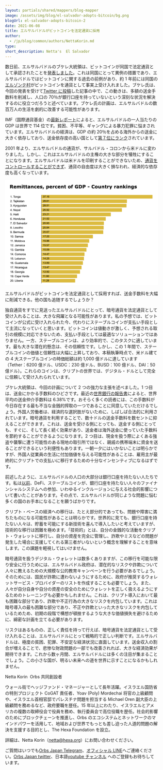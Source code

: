 ```yaml
---
layout: partials/shared/mappers/blog-mapper
image: /assets/img/blog/el-salvador-adopts-bitcoin/bg.png
blogUrl: el-salvador-adopts-bitcoin-2
date: 2021-06-08
title: エルサルバドルがビットコインを法定通貨に採用
author:
  - /jp/blog/common/authors/NettaKorin.md
type:
short_description: Netta's  El Salvador
---
```


数日前、エルサルバドルのブケレ大統領は、ビットコインが同国で法定通貨として承認されたことを[発表しました](https://coinpost.jp/?p=251856)。これは同国にとって異例の措置であり、エルサルバドルではビットコインに関する過去の前例があり、約 1 年前には同国の[エルゾンテ村](https://coinpost.jp/?p=167950)がビットコインを通貨として事実上受け入れました。ブケレ氏は、今回の発表を受けて[Twitter に投稿](https://twitter.com/nayibbukele/status/1401335885497524226)した記事の中で、この動きは、多額の送金手数料を削減し、人口の 70％が銀行口座を持っていないという深刻な状況を解決するのに役立つだろうと述べています。ブケレ氏の計画は、エルサルバドルの数百万人の生活を劇的に改善する可能性があります。

IMF（国際通貨基金）の[最新レポート](https://www.imf.org/en/Publications/WEO/weo-database/2021/April/weo-report)によると、エルサルバドルの一人当たりの GDP は世界で 114 位です。貧困、不平等、ギャングによる暴力犯罪に悩まされています。エルサルバドルの経済は、GDP の約 20％を占める海外からの送金に大きく依存しており、送金依存度の高い国として[第７位にランク](https://www.theglobaleconomy.com/rankings/remittances_percent_gdp/)されています。

2001 年より、エルサルバドルの通貨が、サルバドル・コロンから米ドルに変わりました。しかし、これはエルサルバドルの主権の大きな部分を犠牲にすることになります。エルサルバドルは米ドルを印刷することができないため、[通貨をコントロールすることができず](https://www.coindeskjapan.com/112153/)、通貨の自由度は大きく損なわれ、経済的な依存度も高くなっています。

![](/assets/img/blog/el-salvador-adopts-bitcoin/img1.png)

エルサルバドルがビットコインを法定通貨として採用すれば、送金手数料を大幅に削減できる。他の国も追随するでしょうか？

独自通貨をすでに見送ったエルサルバドルにとって、暗号通貨を法定通貨として受け入れることは、大きな飛躍となる可能性があります。私の予想では、ビットコインが公式に受け入れられた今、代わりにステーブルコインが支払い手段として主流になっていくと思います。ビットコインは値動きが激しく、予想される取引の規模に対応できないため、支払い手段としては最適なソリューションではありません。一方、ステーブルコインは、より効率的で、このタスクに適しています。最も大きな潜在的懸念は、その信頼性です。しかし、この 1 年間で、ステーブルコインの価値と信頼性は大幅に上昇しており、本稿執筆時点で、米ドル建ての 4 大ステーブルコインの時価総額は約 1,000 億ドルに達しています（Tether：6200 億ドル、USDC：230 億ドル、BUSD：100 億ドル、DAI：50 億ドル）。これらのコインは、クリプトの世界では、デジタル・ドルとして完全に信頼して受け入れられています。

ブケレ大統領は、今回の計画について 2 つの強力な主張を述べました。1 つ目は、送金にかかる手数料のひどさです。最近の[世界銀行の報告書](https://remittanceprices.worldbank.org/sites/default/files/rpw_main_report_and_annex_q121_final.pdf)によると、世界平均の送金仲介手数料は 6.38%です。おそらく多くの読者には、この手数料が今日存在する最も不当な金銭的搾取の一つであることに同意していただけるでしょう。外国人労働者は、経済的な選択肢がないために、しばしば合法的に利用されています。暗号通貨を利用することで、数十ドルの送金手数料を数セントに抑えることができます。これは、送金を受ける側にとっても、送金する側にとっても、すぐに、そして長く続く効果があり、送金者は海外送金に使っていた手数料を節約することができるようになります。2 つ目は、現金を扱う際によくある強盗や襲撃に遭う可能性のある現地の取引所ではなく、親戚の携帯端末に資金を送ることができるという利便性もあります。一朝一夕にはいかないことは明らかですが、外国人従業員の生活に付加価値を与える可能性があることは、雇用主が最終的にクリプトでの支払いに移行するための十分なインセンティブになるはずです。

前述したように、エルサルバドルの人口の大部分は銀行口座を持たない人たちです。私は[以前](https://www.orbs.com/does-defi-hold-a-promise-for-the-unbanked/)、DeFi、ステーブルコインが、銀行口座を持たない人々のファイナンシャルシステムへの参加、いわゆるインクルージョンに与える社会的影響について書いたことがあります。その点で、エルサルバドルが同じような問題に悩む多くの国のお手本になることを願うばかりです。

クリプト・ベースの経済への移行は、たとえ部分的であっても、問題や障害に満ちたものになる可能性があることは明らかです。世界的に見ても、銀行口座を持たない人々は、貯蓄を可能にする新技術を喜んで導入したいと考えていますが、技術的な移行は困難を極めます。「技術的」とは、自分の金銭的な活動をクリプト・ウォレットに移行し、自分の資産を完全に管理し、詐欺やミスなどの問題が発生した場合に支援してくれる第三者がいないという概念を理解することを意味します。この課題を軽視してはいけません。

暗号通貨を扱うデジタル・ウォレットは数多くありますが、この移行を可能な限り安全に行うためには、エルサルバドル政府は、潜在的なリスクや詐欺について人々に教えるための大規模な公的教育キャンペーンを行う必要があるでしょう。そのためには、国民が詐欺に遭わないようにするために、政府が推奨するウォレットサービス・プロバイダーのリストを作成することも必要でしょう。また、人々が自分自身や自分の資産の安全のためにウォレットを正しく扱えるようにするためのトレーニングも必要かもしれません。これは、クリプト導入において最も困難な部分であり、詐欺や不正行為の大きなリスクを内包しています。これは暗号導入の最も困難な部分であり、不正や詐欺といった大きなリスクを内包しているためため、初期の段階で構想が頓挫するような大きな価値損失を避けるために、綿密な計画を立てる必要があります。

リスクはあるものの、正しく責任を持って行えば、暗号通貨を法定通貨として受け入れることは、エルサルバドルにとって戦略的で正しい判断です。エルサルバドルは、極度の貧困、犯罪、不安定な経済状況に直面しています。送金収入の割合が増えることで、悲惨な財政問題の一部でも改善されれば、大きな経済効果が期待できます。これから数ヶ月間、エルサルバドルには多くの注目が集まることでしょう。この小さな国が、明るい未来への道を世界に示すことになるかもしれません。

<div class='line-separator'></div>

Netta Korin  Orbs 共同創設者

ウォール街でヘッジファンド・マネージャーとして長年活躍。イスラエル国防省の特別プロジェクト CoGAT 責任者、Yoav (Poly) Mordechai 将官の上級顧問や、イスラエル首相官邸でパレスチナ問題を担当する Michael Oren 副大臣の上級顧問を務めるなど、政府要職を歴任。15 年以上にわたり、イスラエルとアメリカの複数の取締役会で役員を務め、執行委員会で高位役職を歴任。社会的影響のためにブロックチェーンを推進し、Orbs のエコシステムとネットワークのマインドパワーを活用して、地域および世界でもっとも差し迫った人道的問題の解決を支援する目的とし、The Hexa Foundation を設立。

詳細は、Netta Korin（[netta@hexa.org](netta@hexa.org, "email")）にお問い合わせください。

<div class='line-separator'></div>

ご質問はいつでも[Orbs Japan Telegram](https://t.me/joinchat/G0HZhBQssmZ05v6sp_G6jg)、[オフィシャル LINE](https://line.me/R/ti/p/%40vrf9558a)へご連絡ください。[Orbs Japan twitter](https://twitter.com/JapanOrbs)、日本語[youtube チャンネル](https://www.youtube.com/channel/UCZePjhX4e6CuAe8v63Li9lg) へのご登録もお待ちしています。

